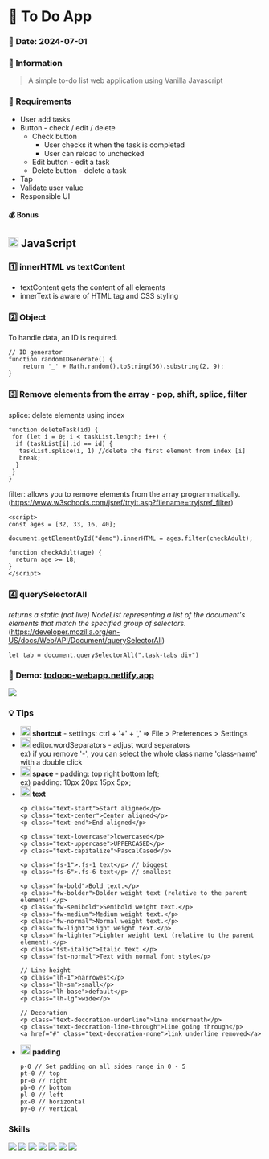 # :star2: To Do App

### :date: Date: 2024-07-01

### :memo: Information 
> A simple to-do list web application using Vanilla Javascript

### :bookmark_tabs: Requirements
* User add tasks
* Button - check / edit / delete
  * Check button
    * User checks it when the task is completed
    * User can reload to unchecked
  * Edit button - edit a task
  * Delete button - delete a task
* Tap 
* Validate user value
* Responsible UI
    
#### :moneybag: **Bonus**

## <img src="https://skillicons.dev/icons?i=javascript" style="width:20px;"/> JavaScript

### :one: innerHTML vs textContent
* textContent gets the content of all elements <br />
* innerText is aware of HTML tag and CSS styling

### :two: Object

To handle data, an ID is required. 
```
// ID generator
function randomIDGenerate() {
    return '_' + Math.random().toString(36).substring(2, 9);
}
```
### :three: Remove elements from the array - pop, shift, splice, filter

splice: delete elements using index
```
function deleteTask(id) {
 for (let i = 0; i < taskList.length; i++) {
  if (taskList[i].id == id) {
   taskList.splice(i, 1) //delete the first element from index [i]
   break;
  }
 }
}
```

filter: allows you to remove elements from the array programmatically. 
(https://www.w3schools.com/jsref/tryit.asp?filename=tryjsref_filter)
```
<script>
const ages = [32, 33, 16, 40];

document.getElementById("demo").innerHTML = ages.filter(checkAdult);

function checkAdult(age) {
  return age >= 18;
}
</script>
```
### :four: querySelectorAll
_returns a static (not live) NodeList representing a list of the document's elements that match the specified group of selectors._ (https://developer.mozilla.org/en-US/docs/Web/API/Document/querySelectorAll)
```
let tab = document.querySelectorAll(".task-tabs div")
```

### 🔗 Demo: <a href="https://todooo-webapp.netlify.app/" target="_blank">todooo-webapp.netlify.app</a>
<img src="todo-main.png">

### :bulb: Tips
* <img src="https://skillicons.dev/icons?i=vscode" style="width:20px;"/> **shortcut** - settings: ctrl + '+' + ','
  => File > Preferences > Settings
* <img src="https://skillicons.dev/icons?i=vscode" style="width:20px;"/> editor.wordSeparators - adjust word separators <br />
  ex) if you remove '-', you can select the whole class name 'class-name' with a double click
* <img src="https://skillicons.dev/icons?i=css" style="width:20px;"/> **space** - padding: top right bottom left; <br />
  ex) padding: 10px 20px 15px 5px;
* <img src="https://skillicons.dev/icons?i=bootstrap" style="width:20px;"/> **text**
  ```
  <p class="text-start">Start aligned</p>
  <p class="text-center">Center aligned</p>
  <p class="text-end">End aligned</p>

  <p class="text-lowercase">lowercased</p>
  <p class="text-uppercase">UPPERCASED</p>
  <p class="text-capitalize">PascalCased</p>

  <p class="fs-1">.fs-1 text</p> // biggest
  <p class="fs-6">.fs-6 text</p> // smallest
  
  <p class="fw-bold">Bold text.</p>
  <p class="fw-bolder">Bolder weight text (relative to the parent element).</p>
  <p class="fw-semibold">Semibold weight text.</p>
  <p class="fw-medium">Medium weight text.</p>
  <p class="fw-normal">Normal weight text.</p>
  <p class="fw-light">Light weight text.</p>
  <p class="fw-lighter">Lighter weight text (relative to the parent element).</p>
  <p class="fst-italic">Italic text.</p>
  <p class="fst-normal">Text with normal font style</p>

  // Line height
  <p class="lh-1">narrowest</p>
  <p class="lh-sm">small</p>
  <p class="lh-base">default</p>
  <p class="lh-lg">wide</p>

  // Decoration
  <p class="text-decoration-underline">line underneath</p>
  <p class="text-decoration-line-through">line going through</p>
  <a href="#" class="text-decoration-none">link underline removed</a>
  ```
* <img src="https://skillicons.dev/icons?i=bootstrap" style="width:20px;"/> **padding**
  ```
  p-0 // Set padding on all sides range in 0 - 5
  pt-0 // top
  pr-0 // right
  pb-0 // bottom
  pl-0 // left
  px-0 // horizontal
  py-0 // vertical 
  ```
  

### Skills
<img src="https://img.shields.io/badge/html5-E34F26?style=for-the-badge&logo=html5&logoColor=white"> <img src="https://img.shields.io/badge/css-1572B6?style=for-the-badge&logo=css3&logoColor=white"> 
<img src="https://img.shields.io/badge/javascript-F7DF1E?style=for-the-badge&logo=javascript&logoColor=black"> <img src="https://img.shields.io/badge/github-181717?style=for-the-badge&logo=github&logoColor=white"> 
<img src="https://img.shields.io/badge/git-F05032?style=for-the-badge&logo=git&logoColor=white"> <img src="https://img.shields.io/badge/fontawesome-339AF0?style=for-the-badge&logo=fontawesome&logoColor=white">
<img src="https://img.shields.io/badge/bootstrap-7952B3?style=for-the-badge&logo=bootstrap&logoColor=white"> 


